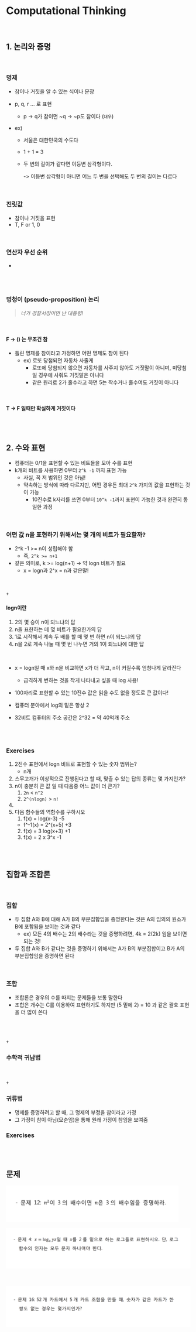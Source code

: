 # Computational Thinking

<br>

## 1. 논리와 증명

<br>

### 명제

- 참이나 거짓을 알 수 있는 식이나 문장

- p, q, r ... 로 표현

  - p -> q가 참이면 ~q -> ~p도 참이다 (`대우`)

- ex)
  - 서울은 대한민국의 수도다

  - 1 + 1 = 3

  - 두 변의 길이가 같다면 이등변 삼각형이다.

    -> 이등변 삼각형이 아니면 어느 두 변을 선택해도 두 변의 길이는 다르다

<br>

### 진릿값

- 참이나 거짓을 표현
- T, F or 1, 0

<br>

### 연산자 우선 순위

-

<br>

<br>

### 멍청이 (pseudo-proposition) 논리

>  *너가 경찰서장이면 난 대통령!*

<br>

#### F -> () 는 무조건 참

- 틀린 명제를 참이라고 가정하면 어떤 명제도 참이 된다
  - ex) 로또 당첨되면 자동차 사줄게
    - 로또에 당첨되지 않으면 자동차를 사주지 않아도 거짓말이 아니며, 미당첨일 경우에 사줘도 거짓말은 아니다
    - 같은 원리로 2가 홀수라고 하면 5는 짝수거나 홀수여도 거짓이 아니다

<br>



#### T -> F 일때만 확실하게 거짓이다



<br>

<br>

## 2. 수와 표현

- 컴퓨터는 0/1을 표현할 수 있는 비트들을 모아 수를 표현
- k개의 비트를 사용하면 0부터 `2^k -1` 까지 표현 가능
  - 사실, 꼭 저 범위인 것은 아님!
  - 약속하는 방식에 따라 다르지만, 어떤 경우든 최대 `2^k` 가지의 값을 표현하는 것이 가능
    - 10진수로 k자리를 쓰면 0부터 `10^k -1`까지 표현이 가능한 것과 완전히 동일한 과정

<br>

### 어떤 값 n을 표현하기 위해서는 몇 개의 비트가 필요할까?

- 2^k -1 >= n이 성립해야 함
  - 즉, `2^k >= n+1`
- 같은 의미로, k >= log(n+1)   ->  약 logn 비트가 필요
  - x = logn과 2^x = n과 같은말!

<br>

`+`

#### logn이란

1. 2의 몇 승이 n이 되느냐의 답
2. n을 표한하는 데 몇 비트가 필요한가의 답
3. 1로 시작해서 계속 두 배를 할 때 몇 번 하면 n이 되느냐의 답
4. n을 2로 계속 나눌 때 몇 번 나누면 거의 1이 되느냐에 대한 답

<br>

- x = logn일 때 x와 n을 비교하면 x가 더 작고, n이 커질수록 엄청나게 달라진다
  - 급격하게 변하는 것을 작게 나타내고 싶을 때 log 사용!
- 100자리로 표현할 수 있는 10진수 값은 읽을 수도 없을 정도로 큰 값이다!
- 컴퓨터 분야에서 log의 밑은 항상 2

- 32비트 컴퓨터의 주소 공간은 2^32 = 약 40억개 주소

<br>

<br>

### Exercises

1. 2진수 표현에서 logn 비트로 표현할 수 있는 숫자 범위는?
   - n개
2. 스무고개가 이상적으로 진행된다고 할 때, 맞출 수 있는 답의 종류는 몇 가지인가?
3. n이 충분히 큰 값 일 때 다음중 어느 값이 더 큰가?
   1.  `2n`  <  `n^2`
   2. `2^(nlogn)`   >   `n!`
4. 
5. 다음 함수들의 역함수를 구하시오
   1.  f(x) = log(x-3) -5
      - f^-1(x) = 2^(x+5) +3
   2.  f(x) = 3 log(x+3) +1
   3.  f(x) = 2 x 3^x -1

<br>

<br>

## 집합과 조합론

<br>

### 집합

- 두 집합 A와 B에 대해 A가 B의 부분집합임을 증명한다는 것은 A의 임의의 원소가 B에 포함됨을 보이는 것과 같다
  - ex) 모든 4의 배수는  2의 배수라는 것을 증명하려면, 4k = 2(2k) 임을 보이면 되는 것!
- 두 집합 A와 B가 같다는 것을 증명하기 위해서는 A가 B의 부분집합이고 B가 A의 부분집합임을 증명하면 된다

<br>

### 조합

- 조합론은 경우의 수를 따지는 문제들을 보통 말한다
- 조합은 개수는 C를 이용하여 표현하기도 하지만 (5 밑에 2) = 10 과 같은 괄호 표현을 더 많이 쓴다

<br>

<br>

`+`

### 수학적 귀납법



<br>

`+`

### 귀류법

- 명제를 증명하려고 할 때, 그 명제의 부정을 참이라고 가정
- 그 가정이 참이 아님(모순임)을 통해 원래 가정이 참임을 보여줌





### Exercises









<br>

<br>

## 문제

<img src="../images/image-20200423101134068.png" alt="image-20200423101134068" style="zoom: 46%;" />

<br>

![image-20200423101443336](../images/image-20200423101443336.png)

<br>

![image-20200423101616653](../images/image-20200423101616653.png)